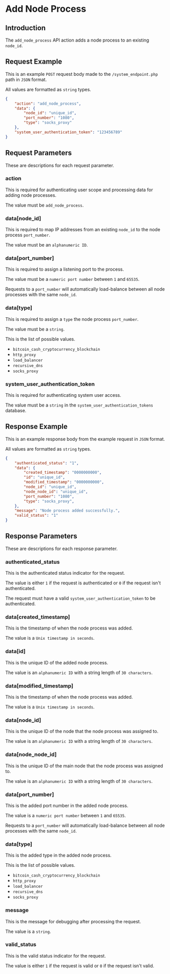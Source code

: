# Add Node Process

## Introduction

The `add_node_process` API action adds a node process to an existing `node_id`.

## Request Example

This is an example `POST` request body made to the `/system_endpoint.php` path in `JSON` format.

All values are formatted as `string` types.

```json
{
    "action": "add_node_process",
    "data": {
        "node_id": "unique_id",
        "port_number": "1080",
        "type": "socks_proxy"
    },
    "system_user_authentication_token": "123456789"
}
```

## Request Parameters

These are descriptions for each request parameter.

### action

This is required for authenticating user scope and processing data for adding node processes.

The value must be `add_node_process`.

### data[node_id]

This is required to map IP addresses from an existing `node_id` to the node process `port_number`.

The value must be an `alphanumeric ID`.

### data[port_number]

This is required to assign a listening port to the process.

The value must be a `numeric port number` between `1` and `65535`.

Requests to a `port_number` will automatically load-balance between all node processes with the same `node_id`.

### data[type]

This is required to assign a `type` the node process `port_number`.

The value must be a `string`.

This is the list of possible values.

- `bitcoin_cash_cryptocurrency_blockchain`
- `http_proxy`
- `load_balancer`
- `recursive_dns`
- `socks_proxy`

### system_user_authentication_token

This is required for authenticating system user access.

The value must be a `string` in the `system_user_authentication_tokens` database.

## Response Example

This is an example response body from the example request in `JSON` format.

All values are formatted as `string` types.

```json
{
    "authenticated_status": "1",
    "data": {
        "created_timestamp": "0000000000",
        "id": "unique_id",
        "modified_timestamp": "0000000000",
        "node_id": "unique_id",
        "node_node_id": "unique_id",
        "port_number": "1080",
        "type": "socks_proxy",
    },
    "message": "Node process added successfully.",
    "valid_status": "1"
}
```

## Response Parameters

These are descriptions for each response parameter.

### authenticated_status

This is the authenticated status indicator for the request.

The value is either `1` if the request is authenticated or `0` if the request isn't authenticated.

The request must have a valid `system_user_authentication_token` to be authenticated.

### data[created_timestamp]

This is the timestamp of when the node process was added.

The value is a `Unix timestamp in seconds`.

### data[id]

This is the unique ID of the added node process.

The value is an `alphanumeric ID` with a string length of `30 characters`.

### data[modified_timestamp]

This is the timestamp of when the node process was added.

The value is a `Unix timestamp in seconds`.

### data[node_id]

This is the unique ID of the node that the node process was assigned to.

The value is an `alphanumeric ID` with a string length of `30 characters`.

### data[node_node_id]

This is the unique ID of the main node that the node process was assigned to.

The value is an `alphanumeric ID` with a string length of `30 characters`.

### data[port_number]

This is the added port number in the added node process.

The value is a `numeric port number` between `1` and `65535`.

Requests to a `port_number` will automatically load-balance between all node processes with the same `node_id`.

### data[type]

This is the added type in the added node process.

This is the list of possible values.

- `bitcoin_cash_cryptocurrency_blockchain`
- `http_proxy`
- `load_balancer`
- `recursive_dns`
- `socks_proxy`

### message

This is the message for debugging after processing the request.

The value is a `string`.

### valid_status

This is the valid status indicator for the request.

The value is either `1` if the request is valid or `0` if the request isn't valid.
